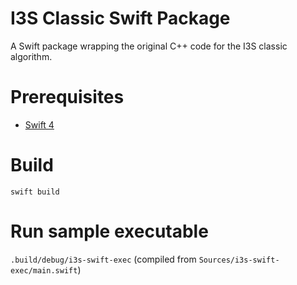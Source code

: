 # I3S Classic Swift Package
A Swift package wrapping the original C++ code for the I3S classic algorithm.

# Prerequisites
- [Swift 4](https://swift.org/download/)

# Build
`swift build`

# Run sample executable
`.build/debug/i3s-swift-exec` (compiled from `Sources/i3s-swift-exec/main.swift`)

